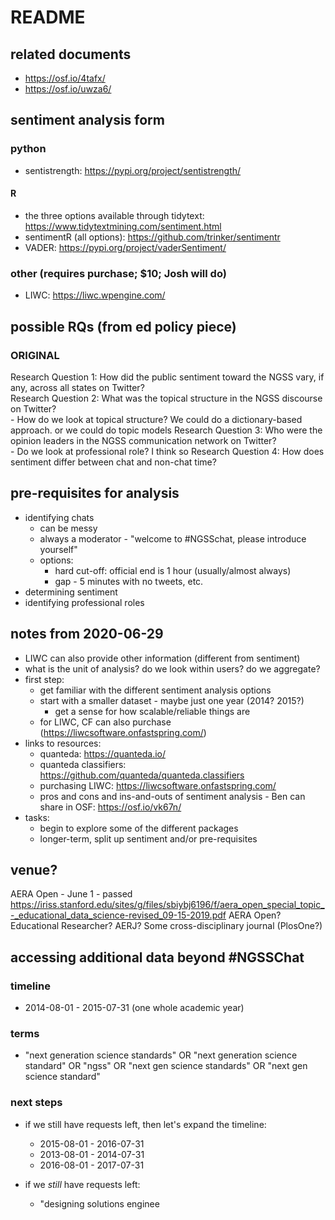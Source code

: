 # README

## related documents

- https://osf.io/4tafx/
- https://osf.io/uwza6/

## sentiment analysis form

### python

- sentistrength: https://pypi.org/project/sentistrength/

#### R

- the three options available through tidytext: https://www.tidytextmining.com/sentiment.html
- sentimentR (all options): https://github.com/trinker/sentimentr
- VADER:  https://pypi.org/project/vaderSentiment/

### other (requires purchase; $10; Josh will do)
- LIWC: https://liwc.wpengine.com/

## possible RQs (from ed policy piece)

### ORIGINAL 

Research Question 1: How did the public sentiment toward the NGSS vary, if any, across all states on Twitter?  
Research Question 2: What was the topical structure in the NGSS discourse on Twitter?  
    - How do we look at topical structure? We could do a dictionary-based approach. or we could do topic models
Research Question 3: Who were the opinion leaders in the NGSS communication network on Twitter?  
    - Do we look at professional role? I think so
Research Question 4: How does sentiment differ between chat and non-chat time?

## pre-requisites for analysis

- identifying chats
    - can be messy
    - always a moderator - "welcome to #NGSSchat, please introduce yourself"
    - options:
        - hard cut-off: official end is 1 hour (usually/almost always)
        - gap - 5 minutes with no tweets, etc.
- determining sentiment
- identifying professional roles

## notes from 2020-06-29

- LIWC can also provide other information (different from sentiment)
- what is the unit of analysis? do we look within users? do we aggregate?
- first step: 
    - get familiar with the different sentiment analysis options
    - start with a smaller dataset - maybe just one year (2014? 2015?)
        - get a sense for how scalable/reliable things are 
    - for LIWC, CF can also purchase (https://liwcsoftware.onfastspring.com/)
- links to resources:
    - quanteda: https://quanteda.io/
    - quanteda classifiers: https://github.com/quanteda/quanteda.classifiers
    - purchasing LIWC: https://liwcsoftware.onfastspring.com/
    - pros and cons and ins-and-outs of sentiment analysis - Ben can share in OSF: https://osf.io/vk67n/
- tasks:
    - begin to explore some of the different packages
    - longer-term, split up sentiment and/or pre-requisites

## venue?

AERA Open - June 1 - passed https://iriss.stanford.edu/sites/g/files/sbiybj6196/f/aera_open_special_topic_-_educational_data_science-revised_09-15-2019.pdf
AERA Open?
Educational Researcher?
AERJ?
Some cross-disciplinary journal (PlosOne?)

## accessing additional data beyond #NGSSChat

### timeline

- 2014-08-01 - 2015-07-31 (one whole academic year) 

### terms

- "next generation science standards" OR "next generation science standard" OR "ngss" OR "next gen science standards" OR "next gen science standard"

### next steps

- if we still have requests left, then let's expand the timeline:
    - 2015-08-01 - 2016-07-31
    - 2013-08-01 - 2014-07-31
    - 2016-08-01 - 2017-07-31
    
- if we *still* have requests left:
    - "designing solutions enginee
    

